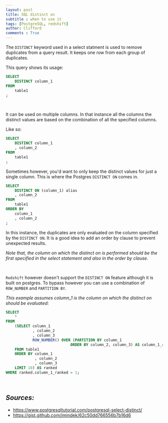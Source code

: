 ```yaml
---
layout: post
title: SQL distinct on
subtitle : when to use it  
tags: [PostgreSQL, redshift]
author: Clifford
comments : True
---
```



The `DISTINCT` keyword used in a select statment is used to remove duplicates from a query result. It keeps one row from each group of duplicates. 

This query shows its usage:

```sql
SELECT 
    DISTINCT column_1
FROM
    table1
;
```

<br>

It can be used on multiple columns. In that instance all the columns the distinct values are based on the combination of all the specified columns.

Like so:

```sql
SELECT 
    DISTINCT column_1
    , column_2
FROM
    table1
;
```

Sometimes however, you'd want to only keep the distinct values for just a single column. This is where the Postgres `DISTINCT ON` comes in.

```sql
SELECT 
    DISTINCT ON (column_1) alias
    , column_2
FROM
    table1
ORDER BY
    column_1
    , column_2
;
```

In this instance, the duplicates are only evaluated on the column specified by the `DISTINCT ON`. It is a good idea to add an order by clause to prevent unexpected results.  

_Note that, the column on which the distinct on is performed should be the first specified in the select statement and also in the order by clause._

<br>

`Redshift` however doesn't support the `DISTINCT ON` feature although it is built on postgres.
To bypass however you can use a combination of `ROW_NUMBER` and `PARTITION BY`.

_This example assumes column_1 is the column on which the distinct on should be evaluated:_

```sql
SELECT  
    *
FROM
    (SELECT column_1
            , column_2
            , column_3
            ROW_NUMBER() OVER (PARTITION BY column_1
                             ORDER BY column_2, column_3) AS column_1_ranked
    FROM table1
    ORDER BY column_1
             , column_2
             , column_3
    LIMIT 10) AS ranked
WHERE ranked.column_1_ranked = 1;
```
<br>

## _Sources:_
- <https://www.postgresqltutorial.com/postgresql-select-distinct/>
- <https://gist.github.com/jmindek/62c50dd766556b7b16d6>